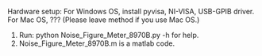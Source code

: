 Hardware setup:
For Windows OS, install pyvisa, NI-VISA, USB-GPIB driver.
For Mac OS, ??? (Please leave method if you use Mac OS.)

1. Run:
python Noise_Figure_Meter_8970B.py -h
for help.
2. Noise_Figure_Meter_8970B.m is a matlab code.


